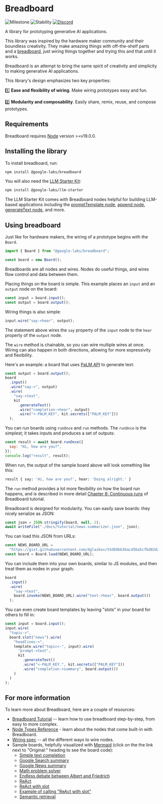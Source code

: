 # Breadboard

![Milestone](https://img.shields.io/badge/milestone-M2-red) ![Stability](https://img.shields.io/badge/stability-wip-green) [![Discord](https://img.shields.io/discord/1138546999872999556?logo=discord)](https://discord.gg/breadboard)

A library for prototyping generative AI applications.

This library was inspired by the hardware maker community and their boundless creativity. They make amazing things with off-the-shelf parts and a [breadboard](https://learn.sparkfun.com/tutorials/how-to-use-a-breadboard/all), just wiring things together and trying this and that until it works.

Breadboard is an attempt to bring the same spirit of creativity and simplicity to making generative AI applications.

This library's design emphasizes two key properties:

:one: **Ease and flexibility of wiring**. Make wiring prototypes easy and fun.

:two: **Modularity and composability**. Easily share, remix, reuse, and compose prototypes.

## Requirements
Breadboard requires [Node](https://nodejs.org/) version >=v19.0.0. 

## Installing the library

To install breadboard, run:

```sh
npm install @google-labs/breadboard
```

You will also need the [LLM Starter Kit](https://github.com/google/labs-prototypes/tree/main/seeds/llm-starter):

```sh
npm install @google-labs/llm-starter
```

The LLM Starter Kit comes with Breadboard nodes helpful for building LLM-based applications including the
[promptTemplate node](https://github.com/google/labs-prototypes/tree/main/seeds/llm-starter#the-prompttemplate-node), [append node](https://github.com/google/labs-prototypes/tree/main/seeds/llm-starter#the-append-node), [generateText node](https://github.com/google/labs-prototypes/tree/main/seeds/llm-starter#the-generatetext-node), and more.

## Using breadboard

Just like for hardware makers, the wiring of a prototype begins with the `Board`.

```js
import { Board } from "@google-labs/breadboard";

const board = new Board();
```

Breadboards are all nodes and wires. Nodes do useful things, and wires flow control and data between them.

Placing things on the board is simple. This example places an `input` and an `output` node on the board:

```js
const input = board.input();
const output = board.output();
```

Wiring things is also simple:

```js
input.wire("say->hear", output);
```

The statement above wires the `say` property of the `input` node to the `hear` property of the `output` node.

The `wire` method is chainable, so you can wire multiple wires at once. Wiring can also happen in both directions, allowing for more expressivity and flexibility.

Here's an example: a board that uses [PaLM API](https://developers.generativeai.google/) to generate text:

```js
const output = board.output();
board
  .input()
  .wire("say->", output)
  .wire(
    "say->text",
    kit
      .generateText()
      .wire("completion->hear", output)
      .wire("<-PALM_KEY", kit.secrets(["PALM_KEY"]))
  );
```

You can run boards using `runOnce` and `run` methods. The `runOnce` is the simplest; it takes inputs and produces a set of outputs:

```js
const result = await board.runOnce({
  say: "Hi, how are you?",
});
console.log("result", result);
```

When run, the output of the sample board above will look something like this:

```sh
result { say: 'Hi, how are you?', hear: 'Doing alright.' }
```

The `run` method provides a lot more flexibility on how the board run happens, and is described in more detail [Chapter 8: Continuous runs](https://github.com/google/labs-prototypes/tree/main/seeds/breadboard/docs/tutorial#chapter-8-continuous-runs) of Breadboard tutorial.

Breadboard is designed for modularity. You can easily save boards: they nicely serialize as JSON:

```js
const json = JSON.stringify(board, null, 2);
await writeFile("./docs/tutorial/news-summarizer.json", json);
```

You can load this JSON from URLs:

```js
const NEWS_BOARD_URL =
  "https://gist.githubusercontent.com/dglazkov/55db9bb36acd5ba5cfbd82d2901e7ced/raw/google-news-headlines.json";
const board = Board.load(NEWS_BOARD_URL);
```

You can include them into your own boards, similar to JS modules, and then treat them as nodes in your graph:

```js
board
  .input()
  .wire(
    "say->text",
    board.invoke(NEWS_BOARD_URL).wire("text->hear", board.output())
  );
```

You can even create board templates by leaving "slots" in your board for others to fill in:

```js
const input = board.input();
input.wire(
  "topic->",
  board.slot("news").wire(
    "headlines->",
    template.wire("topic<-", input).wire(
      "prompt->text",
      kit
        .generateText()
        .wire("<-PALM_KEY.", kit.secrets(["PALM_KEY"]))
        .wire("completion->summary", board.output())
    )
  )
);
```

## For more information

To learn more about Breadboard, here are a couple of resources:

- [Breadboard Tutorial](https://github.com/google/labs-prototypes/blob/main/seeds/breadboard/docs/tutorial/README.md) -- learn how to use breadboard step-by-step, from easy to more complex.
- [Node Types Reference](https://github.com/google/labs-prototypes/blob/main/seeds/breadboard/docs/nodes.md) - learn about the nodes that come built-in with Breadboard.
- [Wiring spec](https://github.com/google/labs-prototypes/blob/main/seeds/breadboard/docs/wires.md) -- all the different ways to wire nodes.
- Sample boards, helpfully visualized with [Mermaid](https://mermaid.js.org/) (click on the the link next to "Original:" heading to see the board code):
  - [Simple text completion](https://github.com/google/labs-prototypes/blob/main/seeds/graph-playground/docs/graphs/simplest.md)
  - [Google Search summary](https://github.com/google/labs-prototypes/blob/main/seeds/graph-playground/docs/graphs/search-summarize.md)
  - [Google News summary](https://github.com/google/labs-prototypes/blob/main/seeds/graph-playground/docs/graphs/google-news.md)
  - [Math problem solver](https://github.com/google/labs-prototypes/blob/main/seeds/graph-playground/docs/graphs/math.md)
  - [Endless debate between Albert and Friedrich](https://github.com/google/labs-prototypes/blob/main/seeds/graph-playground/docs/graphs/endless-debate-with-voice.md)
  - [ReAct](https://github.com/google/labs-prototypes/blob/main/seeds/graph-playground/docs/graphs/react.md)
  - [ReAct with slot](https://github.com/google/labs-prototypes/blob/main/seeds/graph-playground/docs/graphs/react-with-slot.md)
  - [Example of calling "ReAct with slot"](https://github.com/google/labs-prototypes/blob/main/seeds/graph-playground/docs/graphs/call-react-with-slot.md)
  - [Semantic retrieval](https://github.com/google/labs-prototypes/blob/main/seeds/graph-playground/docs/graphs/find-file-by-similarity.md)
